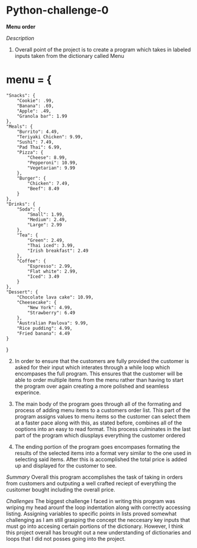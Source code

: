 # Python-challenge-0
**Menu order**

*Description*
1. Overall point of the project is to create a program which takes in labeled inputs taken from the dictionary called Menu
# menu = {
    "Snacks": {
        "Cookie": .99,
        "Banana": .69,
        "Apple": .49,
        "Granola bar": 1.99
    },
    "Meals": {
        "Burrito": 4.49,
        "Teriyaki Chicken": 9.99,
        "Sushi": 7.49,
        "Pad Thai": 6.99,
        "Pizza": {
            "Cheese": 8.99,
            "Pepperoni": 10.99,
            "Vegetarian": 9.99
        },
        "Burger": {
            "Chicken": 7.49,
            "Beef": 8.49
        }
    },
    "Drinks": {
        "Soda": {
            "Small": 1.99,
            "Medium": 2.49,
            "Large": 2.99
        },
        "Tea": {
            "Green": 2.49,
            "Thai iced": 3.99,
            "Irish breakfast": 2.49
        },
        "Coffee": {
            "Espresso": 2.99,
            "Flat white": 2.99,
            "Iced": 3.49
        }
    },
    "Dessert": {
        "Chocolate lava cake": 10.99,
        "Cheesecake": {
            "New York": 4.99,
            "Strawberry": 6.49
        },
        "Australian Pavlova": 9.99,
        "Rice pudding": 4.99,
        "Fried banana": 4.49
    }
}

2. In order to ensure that the customers are fully provided the customer is asked for their input which interates through a while loop which encompases the full program. This ensures that the customer will be able to order multiple items from the menu rather than having to start the program over again creating a more polished and seamless experince. 

3. The main body of the program goes through all of the formating and process of adding menu items to a customers order list. This part of the program assigns values to menu items so the customer can select them at a faster pace along with this, as stated before, combines all of the ooptions into an easy to read format. This process culminates in the last part of the program which diusplays everything the customer ordered 

4. The ending portion of the program goes encompases formating the results of the selected items into a format very similar to the one used in selecting said items. After this is accomplished the total price is added up and displayed for the customer to see. 

*Summary*
Overall this program accomplishes the task of taking in orders from customers and outputing a well crafted reciept of everything the cusitomer bought including the overall price.

*Challenges*
The biggest challenge I faced in writing this program was wriping my head arounf the loop indentation along with correctly accessing listing. Assigning variables to specific points in lists proved somewhat challenging as I am still grasping the concept the neccesary key inputs that must go into accesing certain portions of the dictionary. However, I think this project overall has brought out a new understanding of dictionaries and loops that I did not posses going into the project.